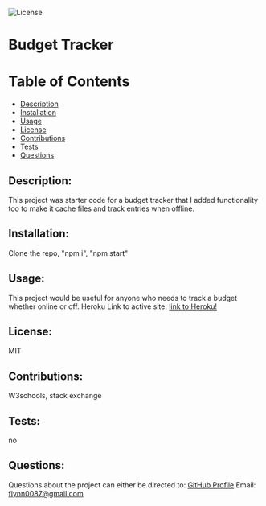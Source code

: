 ![License](https://img.shields.io/badge/License-MIT-green.svg "License Badge")
# Budget Tracker 
    
# Table of Contents
- [Description](#description)
- [Installation](#installation)
- [Usage](#usage)
- [License](#license)
- [Contributions](#contributions)
- [Tests](#tests)
- [Questions](#questions)
        
## Description:
This project was starter code for a budget tracker that I added functionality too to make it cache files and track entries when offline.
            
## Installation:
Clone the repo, "npm i", "npm start"
        
## Usage:
This project would be useful for anyone who needs to track a budget whether online or off.
Heroku Link to active site: [link to Heroku!](https://warm-headland-69277.herokuapp.com/)

## License:
MIT
    
## Contributions:
W3schools, stack exchange

## Tests:
no

## Questions:
Questions about the project can either be directed to:
[GitHub Profile](https://github.com/flynn0087)
Email: flynn0087@gmail.com
